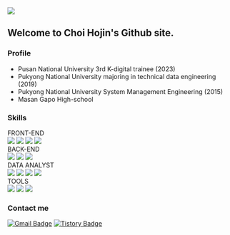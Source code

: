 <div>
	<img src = "https://img1.daumcdn.net/thumb/R1280x0/?scode=mtistory2&fname=https%3A%2F%2Fblog.kakaocdn.net%2Fdn%2Fd1F4Vt%2FbtsnFfnAR65%2Fdf05ZJc8wmjaEa8CeCjkkk%2Fimg.png" />
</div>

## Welcome to Choi Hojin's Github site.

### Profile
+ Pusan National University 3rd K-digital trainee (2023)
+ Pukyong National University majoring in technical data engineering (2019)
+ Pukyong National University System Management Engineering (2015)
+ Masan Gapo High-school

### Skills

<div> FRONT-END </br>
	<img src="https://img.shields.io/badge/HTML5-E34F26?style=flat&logo=HTML5&logoColor=white" />
	<img src="https://img.shields.io/badge/CSS3-1572B6?style=flat&logo=CSS3&logoColor=white" />	
	<img src="https://img.shields.io/badge/JavaScript-F7DF1E?style=flat&logo=JavaScript&logoColor=white" />
	<img src="https://img.shields.io/badge/React-61DAFB?style=flat&logo=React&logoColor=white" />	
</div>

<div> BACK-END </br> 
	<img src="https://img.shields.io/badge/Java-007396?style=flat&logo=Java&logoColor=white" />		
	<img src="https://img.shields.io/badge/MySQL-4479A1?style=flat&logo=MySQL&logoColor=white" />
	<img src="https://img.shields.io/badge/SpringBoot-6DB33F?style=flat&logo=SpringBoot&logoColor=white" /> 
</div>

<div> DATA ANALYST </br>
	<img src="https://img.shields.io/badge/Python-3776AB?style=flat&logo=Python&logoColor=white" />	
	<img src="https://img.shields.io/badge/RStudio-75AADB?style=flat&logo=RStudio&logoColor=white" />	
	<img src="https://img.shields.io/badge/KNIME-F7DF1E?style=flat&logo=KNIME&logoColor=white" />
	<img src="https://img.shields.io/badge/COLAB-F7DF1E?style=flat&logo=COLAB&logoColor=white" />
</div>

<div> TOOLS </br>
	<img src="https://img.shields.io/badge/Visual Studio-007ACC?style=flat&logo=Visual Studio Code&logoColor=white" />
	<img src="https://img.shields.io/badge/Eclipse IDE-2C2255?style=flat&logo=Eclipse IDE&logoColor=white" />
	<img src="https://img.shields.io/badge/Jupyter-F37626?style=flat&logo=Jupyter&logoColor=white" />
</div>



### Contact me


[![Gmail Badge](https://img.shields.io/badge/Gmail-ea4335?style=flat-square&logo=Gmail&logoColor=white)](mailto:gansaw12@gmail.com)
[![Tistory Badge](https://img.shields.io/badge/Tistory-FF5722?style=flat-square&logo=Tistory&logoColor=white)](https://gansaw12.tistory.com/)


